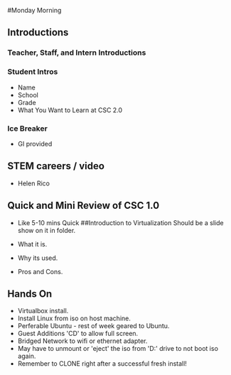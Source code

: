 #Monday Morning
## Introductions
### Teacher, Staff, and Intern Introductions

### Student Intros
- Name
- School
- Grade
- What You Want to Learn at CSC 2.0
 
### Ice Breaker
- GI provided

## STEM careers / video
- Helen Rico

## Quick and Mini Review of CSC 1.0
- Like 5-10 mins Quick
##Introduction to Virtualization
Should be a slide show on it in folder.

- What it is.
- Why its used.
- Pros and Cons.

## Hands On
- Virtualbox install.
- Install Linux from iso on host machine.
- Perferable Ubuntu - rest of week geared to Ubuntu.
- Guest Additions 'CD' to allow full screen.
- Bridged Network to wifi or ethernet adapter.
- May have to unmount or 'eject' the iso from 'D:\' drive to not boot iso again.
- Remember to CLONE right after a successful fresh install!
